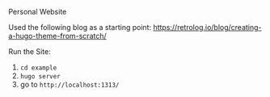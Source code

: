 Personal Website

Used the following blog as a starting point: https://retrolog.io/blog/creating-a-hugo-theme-from-scratch/

Run the Site:

1. `cd example`
2. `hugo server`
3. go to `http://localhost:1313/`
